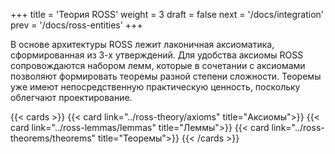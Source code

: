+++
title = 'Теория ROSS'
weight = 3
draft = false
next = '/docs/integration'
prev = '/docs/ross-entities'
+++

В основе архитектуры ROSS лежит лаконичная аксиоматика, сформированная из 3-х утверждений. Для удобства аксиомы ROSS сопровождаются набором лемм, которые в сочетании с аксиомами позволяют формировать теоремы разной степени сложности. Теоремы уже имеют непосредственную практическую ценность, поскольку облегчают проектирование.

{{< cards >}}
  {{< card link="../ross-theory/axioms" title="Аксиомы">}}
  {{< card link="../ross-lemmas/lemmas" title="Леммы">}}
  {{< card link="../ross-theorems/theorems" title="Теоремы">}}
{{< /cards >}}
